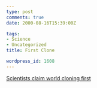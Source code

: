```yaml
---
type: post
comments: true
date: 2000-08-16T15:39:00Z

tags:
- Science
- Uncategorized
title: First Clone

wordpress_id: 1608
---
```


[Scientists claim world cloning first](http://c.moreover.com/click/here.pl?x9070850)
